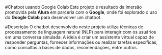 #Chatbot usando Google Colab
Este projeto é resultado da imersão promovida pela **Alura** em parceria com o **Google**, onde foi explorado o uso do **Google Colab** para desenvolver um chatbot.

#Descrição
O chatbot desenvolvido neste projeto utiliza técnicas de processamento de linguagem natural (NLP) para interagir com os usuários em uma conversa simulada. A ideia é criar um assistente virtual capaz de responder perguntas, fornecer informações ou realizar tarefas específicas, como consultas a bases de dados, recomendações, entre outros.
